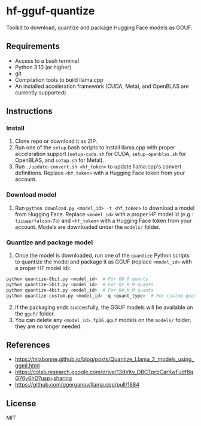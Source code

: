 # hf-gguf-quantize

Toolkit to download, quantize and package Hugging Face models as GGUF.

## Requirements

- Access to a bash terminal
- Python 3.10 (or higher)
- git
- Compilation tools to build llama.cpp
- An installed acceleration framework (CUDA, Metal, and OpenBLAS are currently supported)

## Instructions

### Install

1. Clone repo or download it as ZIP.
2. Run one of the `setup` bash scripts to install llama.cpp with proper acceleration support (`setup-cuda.sh` for CUDA, `setup-openblas.sh` for OpenBLAS, and `setup.sh` for Metal).
3. Run `./update-convert.sh <hf_token>` to update llama.cpp's convert definitions. Replace `<hf_token>` with a Hugging Face token from your account.

### Download model

1. Run `python download.py <model_id> -t <hf_token>` to download a model from Hugging Face. Replace `<model_id>` with a proper HF model id (e.g.: `tiiuae/falcon-7b`) and `<hf_token>` with a Hugging Face token from your account. Models are downloaded under the `models/` folder.

### Quantize and package model

1. Once the model is downloaded, run one of the `quantize` Python scripts to quantize the model and package it as GGUF (replace `<model_id>` with a proper HF model id):
```bash
python quantize-8bit.py <model_id>  # For Q8_0 quants
python quantize-5bit.py <model_id>  # For Q5_K_M quants
python quantize-4bit.py <model_id>  # For Q4_K_M quants
python quantize-custom.py <model_id> -q <quant_type>  # For custom quants specified under <quant_type>
```

2. If the packaging ends succesfully, the GGUF models will be available on the `gguf/` folder.
3. You can delete any `<model_id>.fp16.gguf` models on the `models/` folder, they are no longer needed.


## References

- https://mlabonne.github.io/blog/posts/Quantize_Llama_2_models_using_ggml.html
- https://colab.research.google.com/drive/13dVitv_DBCTprbCarKwFJdf8qG76y6hD?usp=sharing
- https://github.com/ggerganov/llama.cpp/pull/1684


## License

MIT